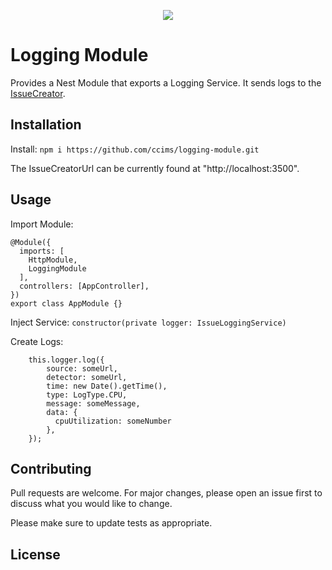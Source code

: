<p align="center">
  <img src="https://raw.githubusercontent.com/ccims/overview-and-documentation/c66a3c246886466653c8d7a09e8dd1cfd4dbc17d/app_logos/logo_final_6.25p.svg">
</p>

# Logging Module

Provides a Nest Module that exports a Logging Service. It sends logs to the [IssueCreator](https://github.com/ccims/issue-creator).


## Installation

Install: `npm i https://github.com/ccims/logging-module.git`

The IssueCreatorUrl can be currently found at "http://localhost:3500".

## Usage

Import Module:

```
@Module({
  imports: [
    HttpModule,
    LoggingModule
  ],
  controllers: [AppController],
})
export class AppModule {}
```

Inject Service: `constructor(private logger: IssueLoggingService)`

Create Logs:
```
    this.logger.log({
        source: someUrl,
        detector: someUrl,
        time: new Date().getTime(),
        type: LogType.CPU,
        message: someMessage,
        data: {
          cpuUtilization: someNumber
        },
    });
```

## Contributing
Pull requests are welcome. For major changes, please open an issue first to discuss what you would like to change.

Please make sure to update tests as appropriate.

## License
